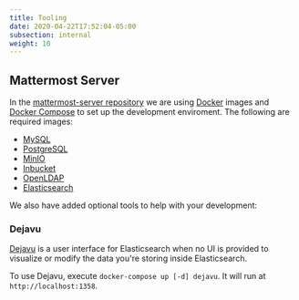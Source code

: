 ```yaml
---
title: Tooling
date: 2020-04-22T17:52:04-05:00
subsection: internal
weight: 10
---
```


## Mattermost Server

In the [mattermost-server repository](https://github.com/mattermost/mattermost-server) we are using [Docker](https://www.docker.com/) images and [Docker Compose](https://docs.docker.com/compose/) to set up the development enviroment. The following are required images:

- [MySQL](https://www.mysql.com/)
- [PostgreSQL](https://www.postgresql.org/)
- [MinIO](https://min.io/)
- [Inbucket](https://www.inbucket.org/)
- [OpenLDAP](https://www.openldap.org/)
- [Elasticsearch](https://www.elastic.co)

We also have added optional tools to help with your development:

### Dejavu

[Dejavu](https://opensource.appbase.io/dejavu/) is a user interface for Elasticsearch when no UI is provided to visualize or modify the data you're storing inside Elasticsearch.

To use Dejavu, execute `docker-compose up [-d] dejavu`. It will run at `http://localhost:1358`.
